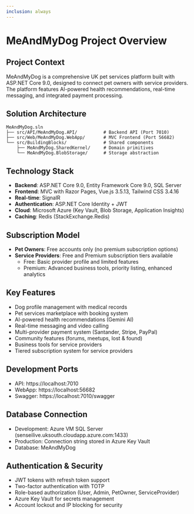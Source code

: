 ```yaml
---
inclusion: always
---
```


# MeAndMyDog Project Overview

## Project Context
MeAndMyDog is a comprehensive UK pet services platform built with ASP.NET Core 9.0, designed to connect pet owners with service providers. The platform features AI-powered health recommendations, real-time messaging, and integrated payment processing.

## Solution Architecture
```
MeAndMyDog.sln
├── src/API/MeAndMyDog.API/          # Backend API (Port 7010)
├── src/Web/MeAndMyDog.WebApp/       # MVC Frontend (Port 56682)
└── src/BuildingBlocks/              # Shared components
    ├── MeAndMyDog.SharedKernel/     # Domain primitives
    └── MeAndMyDog.BlobStorage/      # Storage abstraction
```

## Technology Stack
- **Backend**: ASP.NET Core 9.0, Entity Framework Core 9.0, SQL Server
- **Frontend**: MVC with Razor Pages, Vue.js 3.5.13, Tailwind CSS 3.4.16
- **Real-time**: SignalR
- **Authentication**: ASP.NET Core Identity + JWT
- **Cloud**: Microsoft Azure (Key Vault, Blob Storage, Application Insights)
- **Caching**: Redis (StackExchange.Redis)

## Subscription Model
- **Pet Owners**: Free accounts only (no premium subscription options)
- **Service Providers**: Free and Premium subscription tiers available
  - Free: Basic provider profile and limited features
  - Premium: Advanced business tools, priority listing, enhanced analytics

## Key Features
- Dog profile management with medical records
- Pet services marketplace with booking system
- AI-powered health recommendations (Gemini AI)
- Real-time messaging and video calling
- Multi-provider payment system (Santander, Stripe, PayPal)
- Community features (forums, meetups, lost & found)
- Business tools for service providers
- Tiered subscription system for service providers

## Development Ports
- API: https://localhost:7010
- WebApp: https://localhost:56682
- Swagger: https://localhost:7010/swagger

## Database Connection
- Development: Azure VM SQL Server (senseilive.uksouth.cloudapp.azure.com:1433)
- Production: Connection string stored in Azure Key Vault
- Database: MeAndMyDog

## Authentication & Security
- JWT tokens with refresh token support
- Two-factor authentication with TOTP
- Role-based authorization (User, Admin, PetOwner, ServiceProvider)
- Azure Key Vault for secrets management
- Account lockout and IP blocking for security